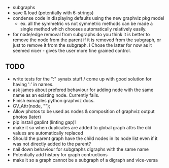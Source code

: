  - subgraphs
 - save & load (potentially with 6-strings)
 - condense code in displaying defaults using the new graphviz pkg model
    - ex. all the symmetric vs not symmetric methods can be made a single method which chooses automatically relatively easily.
- for node/edge removal from subgraphs do you think it is better to remove the node from the parent if it is removed from the subgraph, or just to remove it from the subgraph. I Chose the latter for now as it seemed nicer - gives the user more fine grained control.

## TODO
 - write tests for the ":" synatx stuff / come up with good solution for having ':' in names.
 - ask james about prefered behaviour for adding node with the same name as an existing node. Currently fails.
 - Finish exmaples python graphviz docs.
 - GV_Attr(node, "");
 - Allow photos to be used as nodes & composition of graphviz output photos (later)
 - pip install gaplint (linting gap)!
 - make it so when duplicates are added to global graph attrs the old values are automatically replaced
 - Should the parent graph have the child nodes in its node list even if it was not directly added to the parent?
 - nail down behaviour for subgraphs digraphs with the same name 
 - Potentially add history for graph contructions
 - make it so a graph cannot be a subgraph of a digraph and vice-versa